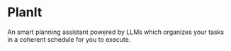 # PlanIt
An smart planning assistant powered by LLMs which organizes your tasks in a coherent schedule for you to execute. 
